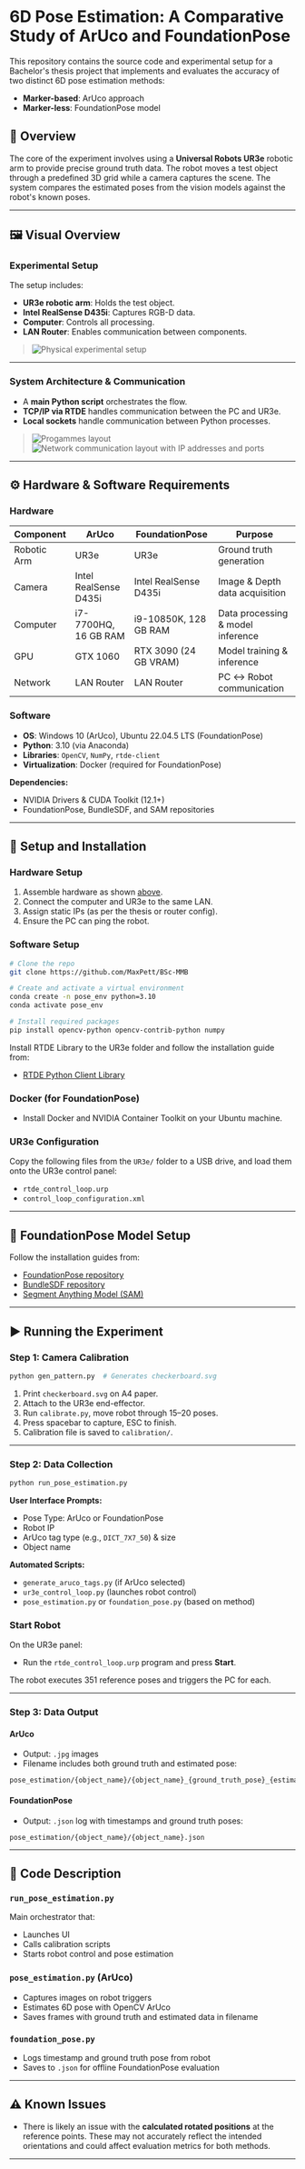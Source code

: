 
# 6D Pose Estimation: A Comparative Study of ArUco and FoundationPose

This repository contains the source code and experimental setup for a Bachelor's thesis project that implements and evaluates the accuracy of two distinct 6D pose estimation methods:
- **Marker-based**: ArUco approach
- **Marker-less**: FoundationPose model

## 📌 Overview

The core of the experiment involves using a **Universal Robots UR3e** robotic arm to provide precise ground truth data. The robot moves a test object through a predefined 3D grid while a camera captures the scene. The system compares the estimated poses from the vision models against the robot's known poses.

---

## 🖼️ Visual Overview

### Experimental Setup

The setup includes:
- **UR3e robotic arm**: Holds the test object.
- **Intel RealSense D435i**: Captures RGB-D data.
- **Computer**: Controls all processing.
- **LAN Router**: Enables communication between components.

<a name="image-exp-setup"></a>
> ![Physical experimental setup](doc_images/Experimental_setup.PNG)

---

### System Architecture & Communication

- A **main Python script** orchestrates the flow.
- **TCP/IP via RTDE** handles communication between the PC and UR3e.
- **Local sockets** handle communication between Python processes.

> ![Progammes layout](doc_images/prorammes_layout.PNG) 
> ![Network communication layout with IP addresses and ports](doc_images/Communication_id_ip.PNG) 

---

## ⚙️ Hardware & Software Requirements

### Hardware

| Component        | ArUco               | FoundationPose         | Purpose                              |
|------------------|---------------------|-------------------------|---------------------------------------|
| Robotic Arm      | UR3e                | UR3e                    | Ground truth generation              |
| Camera           | Intel RealSense D435i | Intel RealSense D435i | Image & Depth data acquisition       |
| Computer         | i7-7700HQ, 16 GB RAM | i9-10850K, 128 GB RAM  | Data processing & model inference    |
| GPU              | GTX 1060            | RTX 3090 (24 GB VRAM)  | Model training & inference           |
| Network          | LAN Router          | LAN Router             | PC ↔ Robot communication             |

### Software

- **OS**: Windows 10 (ArUco), Ubuntu 22.04.5 LTS (FoundationPose)
- **Python**: 3.10 (via Anaconda)
- **Libraries**: `OpenCV`, `NumPy`, `rtde-client`
- **Virtualization**: Docker (required for FoundationPose)

**Dependencies:**
- NVIDIA Drivers & CUDA Toolkit (12.1+)
- FoundationPose, BundleSDF, and SAM repositories

---

## 🔧 Setup and Installation

### Hardware Setup

1. Assemble hardware as shown [above](#image-exp-setup).
2. Connect the computer and UR3e to the same LAN.
3. Assign static IPs (as per the thesis or router config).
4. Ensure the PC can ping the robot.

### Software Setup

```bash
# Clone the repo
git clone https://github.com/MaxPett/BSc-MMB

# Create and activate a virtual environment
conda create -n pose_env python=3.10
conda activate pose_env

# Install required packages
pip install opencv-python opencv-contrib-python numpy
```

Install RTDE Library to the UR3e folder and follow the installation guide from:
- [RTDE Python Client Library](https://github.com/UniversalRobots/RTDE_Python_Client_Library)

### Docker (for FoundationPose)

- Install Docker and NVIDIA Container Toolkit on your Ubuntu machine.

### UR3e Configuration

Copy the following files from the `UR3e/` folder to a USB drive, and load them onto the UR3e control panel:

- `rtde_control_loop.urp`
- `control_loop_configuration.xml`

---

## 🧠 FoundationPose Model Setup

Follow the installation guides from:
- [FoundationPose repository](https://github.com/NVlabs/FoundationPose)
- [BundleSDF repository](https://github.com/NVlabs/BundleSDF)
- [Segment Anything Model (SAM)](https://github.com/facebookresearch/sam2)

---

## ▶️ Running the Experiment

### Step 1: Camera Calibration

```bash
python gen_pattern.py  # Generates checkerboard.svg
```

1. Print `checkerboard.svg` on A4 paper.
2. Attach to the UR3e end-effector.
3. Run `calibrate.py`, move robot through 15–20 poses.
4. Press spacebar to capture, ESC to finish.
5. Calibration file is saved to `calibration/`.

---

### Step 2: Data Collection

```bash
python run_pose_estimation.py
```

**User Interface Prompts:**
- Pose Type: ArUco or FoundationPose
- Robot IP
- ArUco tag type (e.g., `DICT_7X7_50`) & size
- Object name

**Automated Scripts:**
- `generate_aruco_tags.py` (if ArUco selected)
- `ur3e_control_loop.py` (launches robot control)
- `pose_estimation.py` or `foundation_pose.py` (based on method)

### Start Robot

On the UR3e panel:
- Run the `rtde_control_loop.urp` program and press **Start**.

The robot executes 351 reference poses and triggers the PC for each.

---

### Step 3: Data Output

#### ArUco

- Output: `.jpg` images
- Filename includes both ground truth and estimated pose:

```
pose_estimation/{object_name}/{object_name}_{ground_truth_pose}_{estimated_pose}.jpg
```

#### FoundationPose

- Output: `.json` log with timestamps and ground truth poses:

```
pose_estimation/{object_name}/{object_name}.json
```

---

## 🧾 Code Description

### `run_pose_estimation.py`

Main orchestrator that:
- Launches UI
- Calls calibration scripts
- Starts robot control and pose estimation

### `pose_estimation.py` (ArUco)

- Captures images on robot triggers
- Estimates 6D pose with OpenCV ArUco
- Saves frames with ground truth and estimated data in filename

### `foundation_pose.py`

- Logs timestamp and ground truth pose from robot
- Saves to `.json` for offline FoundationPose evaluation

---

## ⚠️ Known Issues

- There is likely an issue with the **calculated rotated positions** at the reference points. These may not accurately reflect the intended orientations and could affect evaluation metrics for both methods.

---
